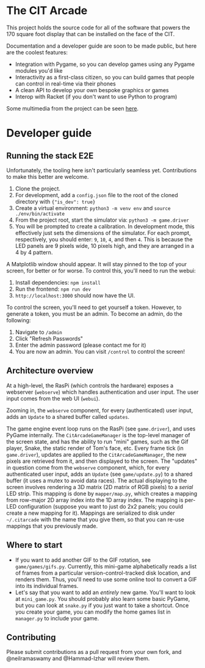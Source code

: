 # The CIT Arcade

This project holds the source code for all of the software that powers the 170 square foot display
that can be installed on the face of the CIT.

Documentation and a developer guide are soon to be made public, but here are the coolest features:

- Integration with Pygame, so you can develop games using any Pygame modules you'd like
- Interactivity as a first-class citizen, so you can build games that people can control in real-time via their phones
- A clean API to develop your own bespoke graphics or games
- Interop with Racket (if you don't want to use Python to program)

Some multimedia from the project can be seen [here](https://photos.google.com/share/AF1QipOgMuZJ2tKGHjO9bG9c4xqZcxPG5v8TPbP4X1KpGGm-gHoAhOAqC2CflWsHd9m9Tw?key=UVotbWtiMXYwd0lDbHpFSTJtVDRORHJWb0d3ZHBn).

# Developer guide

## Running the stack E2E

Unfortunately, the tooling here isn't particularly seamless yet. Contributions to make this better are welcome.

1. Clone the project.
2. For development, add a `config.json` file to the root of the cloned directory with `{"is_dev": true}`
3. Create a virtual environment: `python3 -m venv env` and `source ./env/bin/activate`
4. From the project root, start the simulator via: `python3 -m game.driver`
5. You will be prompted to create a calibration. In development mode, this effectively just sets the dimensions of the simulator. For each prompt, respectively, you should enter: `9`, `10`, `4`, and then `4`. This is because the LED panels are 9 pixels wide, 10 pixels high, and they are arranged in a 4 by 4 pattern.

A Matplotlib window should appear. It will stay pinned to the top of your screen, for better or for worse. To control this, you'll need to run the webui:


1. Install dependencies: `npm install`
2. Run the frontend: `npm run dev`
3. `http://localhost:3000` should now have the UI.

To control the screen, you'll need to get yourself a token. However, to generate a token, you must be an admin. To become an admin, do the following:


1. Navigate to `/admin`
2. Click "Refresh Passwords"
3. Enter the admin password (please contact me for it)
4. You are now an admin. You can visit `/control` to control the screen!

## Architecture overview

At a high-level, the RasPi (which controls the hardware) exposes a webserver (`webserve`) which handles authentication and user input. The user input comes from the web UI (`webui`).

Zooming in, the `webserve` component, for every (authenticated) user input, adds an `Update` to a shared buffer called `updates`.

The game engine event loop runs on the RasPi (see `game.driver`), and uses PyGame internally. The `CitArcadeGameManager` is the top-level manager of the screen state, and has the ability to run "mini" games, such as the Gif player, Snake, the static render of Tom's face, etc. Every frame tick (in `game.driver`), updates are applied to the `CitArcadeGameManager`, the new pixels are retrieved from it, and then displayed to the screen. The "updates" in question come from the `webserve` component, which, for every authenticated user input, adds an `Update` (see `game/update.py`) to a shared buffer (it uses a mutex to avoid data races). The actual displaying to the screen involves rendering a 3D matrix (2D matrix of RGB pixels) to a _serial_ LED strip. This mapping is done by `mapper/map.py`, which creates a mapping from row-major 2D array index into the 1D array index. The mapping is per-LED configuration (suppose you want to just do 2x2 panels; you could create a new mapping for it). Mappings are serialized to disk under `~/.citarcade` with the name that you give them, so that you can re-use mappings that you previously made.

## Where to start

- If you want to add another GIF to the GIF rotation, see `game/games/gifs.py`. Currently, this mini-game alphabetically reads a list of frames from a particular version-control-tracked disk location, and renders them. Thus, you'll need to use some online tool to convert a GIF into its individual frames.
- Let's say that you want to add an _entirely_ new game. You'll want to look at `mini_game.py`. You should probably also learn some basic PyGame, but you can look at `snake.py` if you just want to take a shortcut. Once you create your game, you can modify the home games list in `manager.py` to include your game.

## Contributing

Please submit contributions as a pull request from your own fork, and @neilramaswamy and @Hammad-Izhar will review them.
